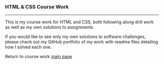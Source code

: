 ### HTML & CSS Course Work
***

This is my course work for HTML and CSS, both following along drill work as well as my own solutions to assignments.

If you would like to see only my own solutions to software challenges, please check out my GitHub portfolio of my work with readme files detailing how I solved each one.

Return to course work [main page](../../../)
